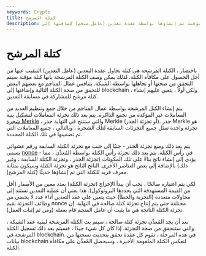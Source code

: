 ```yaml
---
keywords: Crypto
title: كتلة المرشح
description: كتلة المرشح. كتلة مؤقتة تم إنشاؤها بواسطة عقدة تعدين (عامل منجم) لإضافتها إلى blockchain لتلقي مكافآت الكتلة.
---
```


# كتلة المرشح
باختصار ، الكتلة المرشحة هي كتلة تحاول عقدة التعدين (عامل التعدين) التنقيب عنها من أجل الحصول على مكافأة الكتلة. لذلك يمكن وصف الكتلة المرشحة بأنها كتلة مؤقتة سيتم التحقق من صحتها أو تجاهلها بواسطة الشبكة. يتنافس عمال المناجم مع بعضهم البعض للتحقق من صحة الكتلة التالية وإضافتها إلى blockchain ، ولكن أولاً ، يتعين عليهم إنشاء كتلة مرشح للمشاركة في مسابقة التعدين.

يتم إنشاء الكتل المرشحة بواسطة عمال المناجم من خلال جمع وتنظيم العديد من المعاملات غير المؤكدة من تجمع الذاكرة. يتم بعد ذلك تجزئة المعاملات لتشكيل بنية [شجرة Merkle](/merkle-tree) ، والتي ستنتج في النهاية جذر Merkle (أو تجزئة الجذر). جذر Merkle هو تجزئة واحدة تمثل جميع التجزئات السابقة لتلك الشجرة ، وبالتالي ، جميع المعاملات التي تم تضمينها في تلك الكتلة المحددة.

يتم بعد ذلك وضع تجزئة الجذر - جنبًا إلى جنب مع تجزئة الكتلة السابقة ورقم عشوائي يسمى [nonce](/nonce) - في رأس الكتلة. يتم بعد ذلك تجزئة رأس الكتلة بواسطة المُعدِّن ، مما يؤدي إلى إنشاء ناتج بناءً على تلك المكونات (تجزئة الجذر ، وتجزئة الكتلة السابقة ، وغير ذلك) بالإضافة إلى بعض العناصر الأخرى. الناتج الناتج هو تجزئة الكتلة وسيكون بمثابة معرف فريد للكتلة التي تم إنشاؤها حديثًا (كتلة المرشح).

لكي يتم اعتباره صالحًا ، يجب أن يبدأ الإخراج (تجزئة الكتلة) بعدد معين من الأصفار (أقل من القيمة المستهدفة التي يحددها البروتوكول). هذا يعني أن عملية التعدين تستند إلى محاولات متعددة (التجربة والخطأ) حيث يتعين على عقد التعدين أداء عدد لا يحصى من وظائف التجزئة بقيم nonce مختلفة حتى يتم إنتاج تجزئة كتلة صالحة في النهاية. إن تجزئة الكتلة الناتجة هي ما يثبت أن عامل المنجم قام بعمله (ومن ثم إثبات العمل).

بعد أن يجد المُعدِّن تجزئة كتلة صالحة ، سيتم بث الكتلة المرشحة لبقية عقد الشبكة ، والتي ستتحقق من صحة التجزئة. إذا كان كل شيء جيدًا ، فسيتم بعد ذلك تسجيل الكتلة المرشحة في blockchain. في هذه المرحلة ، تقوم كل عقدة تحقق بتحديث نسختها من بيانات blockchain لتعكس الكتلة الملغومة الأخيرة ، وسيحصل المُعدِّن على مكافأة الكتلة.

